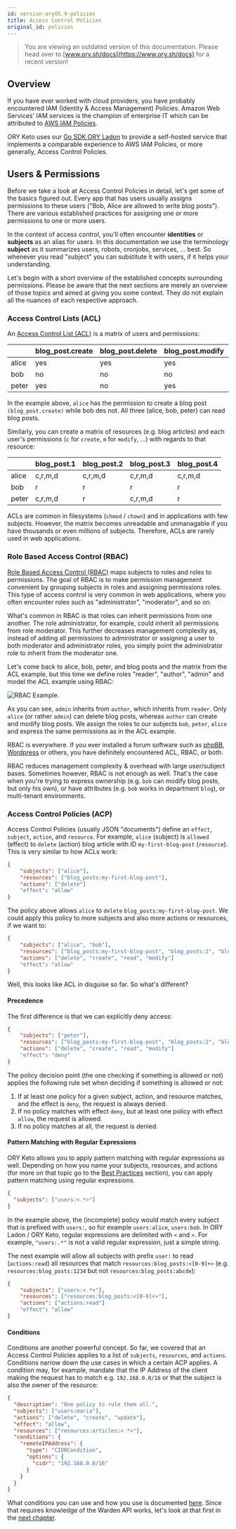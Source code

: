 ```yaml
---
id: version-oryOS.9-policies
title: Access Control Policies
original_id: policies
---
```


> You are viewing an outdated version of this documentation. Please head over
> to [www.ory.sh/docs](https://www.ory.sh/docs) for a recent version!

## Overview

If you have ever worked with cloud providers, you have probably encountered IAM
(Identity & Access Management) Policies. Amazon Web Services' IAM services is
the champion of enterprise IT which can be attributed to
[AWS IAM Policies](https://docs.aws.amazon.com/IAM/latest/UserGuide/access_policies.html).

ORY Keto uses our [Go SDK ORY Ladon](https://github.com/ory/ladon) to provide a
self-hosted service that implements a comparable experience to AWS IAM Policies,
or more generally, Access Control Policies.

## Users & Permissions

Before we take a look at Access Control Policies in detail, let's get some of
the basics figured out. Every app that has users usually assigns permissions to
these users ("Bob, Alice are allowed to write blog posts"). There are various
established practices for assigning one or more permissions to one or more
users.

In the context of access control, you'll often encounter **identities** or
**subjects** as an alias for users. In this documentation we use the terminology
**subject** as it summarizes users, robots, cronjobs, services, ... best. So
whenever you read "subject" you can substitute it with users, if it helps your
understanding.

Let's begin with a short overview of the established concepts surrounding
permissions. Please be aware that the next sections are merely an overview of
those topics and aimed at giving you some context. They do not explain all the
nuances of each respective approach.

### Access Control Lists (ACL)

An
[Access Control List (ACL)](https://en.wikipedia.org/wiki/Access_control_list)
is a matrix of users and permissions:

|       | blog_post.create | blog_post.delete | blog_post.modify | blog_post.read |
| ----- | ---------------- | ---------------- | ---------------- | -------------- |
| alice | yes              | yes              | yes              | yes            |
| bob   | no               | no               | no               | yes            |
| peter | yes              | no               | yes              | yes            |

In the example above, `alice` has the permission to create a blog post
`(blog_post.create)` while bob des not. All three (alice, bob, peter) can read
blog posts.

Similarly, you can create a matrix of resources (e.g. blog articles) and each
user's permissions (`c` for `create`, `m` for `modify`, ...) with regards to
that resource:

|       | blog_post.1 | blog_post.2 | blog_post.3 | blog_post.4 |
| ----- | ----------- | ----------- | ----------- | ----------- |
| alice | c,r,m,d     | c,r,m,d     | c,r,m,d     | c,r,m,d     |
| bob   | r           | r           | r           | r           |
| peter | c,r,m,d     | r           | c,r,m,d     | r           |

ACLs are common in filesystems (`chmod` / `chown`) and in applications with few
subjects. However, the matrix becomes unreadable and unmanagable if you have
thousands or even millions of subjects. Therefore, ACLs are rarely used in web
applications.

### Role Based Access Control (RBAC)

[Role Based Access Control (RBAC)](https://en.wikipedia.org/wiki/Role-based_access_control)
maps subjects to roles and roles to permissions. The goal of RBAC is to make
permission management convenient by grouping subjects in roles and assigning
permissions roles. This type of access control is very common in web
applications, where you often encounter roles such as "administrator",
"moderator", and so on.

What's common in RBAC is that roles can inherit permissions from one another.
The role administrator, for example, could inherit all permissions from role
moderator. This further decreases management complexity as, instead of adding
all permissions to administrator or assigning a user to both moderator and
administrator roles, you simply point the administrator role to inherit from the
moderator one.

Let's come back to alice, bob, peter, and blog posts and the matrix from the ACL
example, but this time we define roles "reader", "author", "admin" and model the
ACL example using RBAC:

![RBAC Example](../../../images/docs/keto/rbac.png).

As you can see, `admin` inherits from `author`, which inherits from `reader`.
Only `alice` (or rather `admin`) can delete blog posts, whereas `author` can
create and modify blog posts. We assign the roles to our subjects `bob`,
`peter`, `alice` and express the same permissions as in the ACL example.

RBAC is everywhere. If you ever installed a forum software such as
[phpBB](https://www.phpbb.com/support/docs/en/3.1/ug/adminguide/permissions_roles/),
[Wordpress](https://codex.wordpress.org/Roles_and_Capabilities) or others, you
have definitely encountered ACL, RBAC, or both.

RBAC reduces management complexity & overhead with large user/subject bases.
Sometimes however, RBAC is not enough as well. That's the case when you're
trying to express ownership (e.g. `bob` can modify blog posts, but only his
own), or have attributes (e.g. `bob` works in department `blog`), or
multi-tenant environments.

### Access Control Policies (ACP)

Access Control Policies (usually JSON "documents") define an `effect`,
`subject`, `action`, and `resource`. For example, `alice` (subject) is `allowed`
(effect) to `delete` (action) blog article with ID `my-first-blog-post`
(`resource`). This is very similar to how ACLs work:

```json
{
    "subjects": ["alice"],
    "resources": ["blog_posts:my-first-blog-post"],
    "actions": ["delete"]
    "effect": "allow"
}
```

The policy above allows `alice` to `delete` `blog_posts:my-first-blog-post`. We
could apply this policy to more subjects and also more actions or resources, if
we want to:

```json
{
    "subjects": ["alice", "bob"],
    "resources": ["blog_posts:my-first-blog-post", "blog_posts:2", "blog_posts:3"],
    "actions": ["delete", "create", "read", "modify"]
    "effect": "allow"
}
```

Well, this looks like ACL in disguise so far. So what's different?

#### Precedence

The first difference is that we can explicitly deny access:

```json
{
    "subjects": ["peter"],
    "resources": ["blog_posts:my-first-blog-post", "blog_posts:2", "blog_posts:3"],
    "actions": ["delete", "create", "read", "modify"]
    "effect": "deny"
}
```

The policy decision point (the one checking if something is allowed or not)
applies the following rule set when deciding if something is allowed or not:

1. If at least one policy for a given subject, action, and resource matches, and
   the effect is `deny`, the request is always denied.
2. If no policy matches with effect `deny`, but at least one policy with effect
   `allow`, the request is allowed.
3. If no policy matches at all, the request is denied.

#### Pattern Matching with Regular Expressions

ORY Keto allows you to apply pattern matching with regular expressions as well.
Depending on how you name your subjects, resources, and actions (for more on
that topic go to the [Best Practices](./best-practices) section), you can apply
pattern matching using regular expressions.

```json
{
  "subjects": ["users:<.*>"]
}
```

In the example above, the (incomplete) policy would match every subject that is
prefixed with `users:`, so for example `users:alice`, `users:bob`. In ORY Ladon
/ ORY Keto, regular expressions are delimited with `<` and `>`. For example,
`"users:.*"` is not a valid regular expression, just a simple string.

The next example will allow all subjects with prefix `user:` to read
(`actions:read`) all resources that match `resources:blog_posts:<[0-9]+>` (e.g.
`resources:blog_posts:1234` but not `resources:blog_posts:abcde`):

```json
{
    "subjects": ["users:<.*>"],
    "resources": ["resources:blog_posts:<[0-9]+>"],
    "actions": ["actions:read"]
    "effect": "allow"
}
```

#### Conditions

Conditions are another powerful concept. So far, we covered that an Access
Control Policies applies to a list of `subjects`, `resources`, and `actions`.
Conditions narrow down the use cases in which a certain ACP applies. A condition
may, for example, mandate that the IP Address of the client making the request
has to match e.g. `192.168.0.0/16` or that the subject is also the owner of the
resource:

```json
{
  "description": "One policy to rule them all.",
  "subjects": ["users:maria"],
  "actions": ["delete", "create", "update"],
  "effect": "allow",
  "resources": ["resources:articles:<.*>"],
  "conditions": {
    "remoteIPAddress": {
      "type": "CIDRCondition",
      "options": {
        "cidr": "192.168.0.0/16"
      }
    }
  }
}
```

What conditions you can use and how you use is documented [here](conditions).
Since that requires knowledge of the Warden API works, let's look at that first
in the [next chapter](warden).
